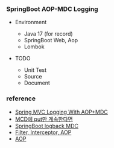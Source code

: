 ### SpringBoot AOP-MDC Logging

* Environment
  * Java 17 (for record)
  * SpringBoot Web, Aop
  * Lombok

* TODO
  * Unit Test
  * Source
  * Document

### reference
* [Spring MVC Logging With AOP+MDC](https://lucas-k.tistory.com/8)
* [MCD에 put만 계속한다면](https://namocom.tistory.com/862)
* [SpringBoot logback MDC](https://codingdog.tistory.com/entry/spring-boot-logback-MDC%EB%8A%94-%EC%96%B4%EB%96%A4-%EC%8B%9D%EC%9C%BC%EB%A1%9C-%EB%8F%99%EC%9E%91%ED%95%98%EB%8A%94%EC%A7%80-%EA%B0%84%EB%8B%A8%ED%95%98%EA%B2%8C-%EB%B6%84%EC%84%9D%ED%95%B4-%EB%B4%85%EC%8B%9C%EB%8B%A4)
* [Filter, Interceptor, AOP](https://prohannah.tistory.com/184?category=870127)
* [AOP](https://offbyone.tistory.com/34)